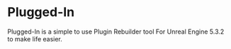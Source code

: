 # Plugged-In
Plugged-In is a simple to use Plugin Rebuilder tool For Unreal Engine 5.3.2 to make life easier.
